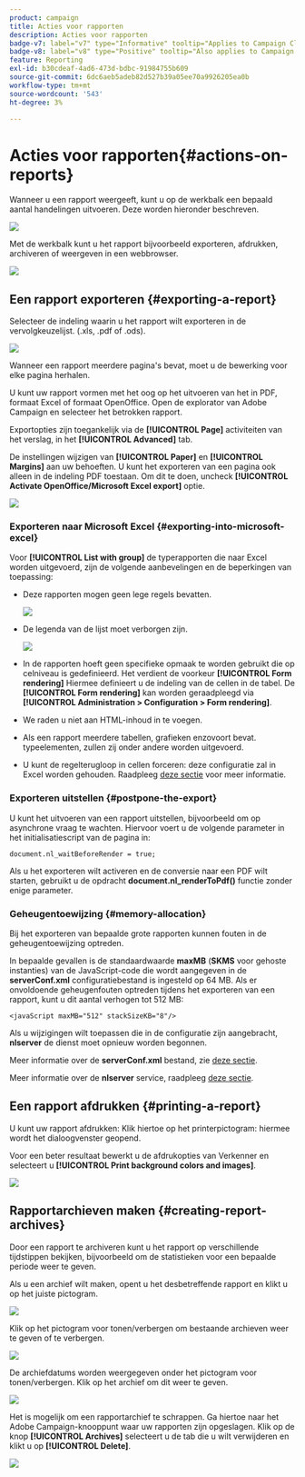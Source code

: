 ```yaml
---
product: campaign
title: Acties voor rapporten
description: Acties voor rapporten
badge-v7: label="v7" type="Informative" tooltip="Applies to Campaign Classic v7"
badge-v8: label="v8" type="Positive" tooltip="Also applies to Campaign v8"
feature: Reporting
exl-id: b30cdeaf-4ad6-473d-bdbc-91984755b609
source-git-commit: 6dc6aeb5adeb82d527b39a05ee70a9926205ea0b
workflow-type: tm+mt
source-wordcount: '543'
ht-degree: 3%

---
```


# Acties voor rapporten{#actions-on-reports}



Wanneer u een rapport weergeeft, kunt u op de werkbalk een bepaald aantal handelingen uitvoeren. Deze worden hieronder beschreven.

![](assets/s_ncs_advuser_report_wizard_2.png)

Met de werkbalk kunt u het rapport bijvoorbeeld exporteren, afdrukken, archiveren of weergeven in een webbrowser.

![](assets/s_ncs_advuser_report_wizard_04.png)

## Een rapport exporteren {#exporting-a-report}

Selecteer de indeling waarin u het rapport wilt exporteren in de vervolgkeuzelijst. (.xls, .pdf of .ods).

![](assets/s_ncs_advuser_report_wizard_06.png)

Wanneer een rapport meerdere pagina&#39;s bevat, moet u de bewerking voor elke pagina herhalen.

U kunt uw rapport vormen met het oog op het uitvoeren van het in PDF, formaat Excel of formaat OpenOffice. Open de explorator van Adobe Campaign en selecteer het betrokken rapport.

Exportopties zijn toegankelijk via de **[!UICONTROL Page]** activiteiten van het verslag, in het **[!UICONTROL Advanced]** tab.

De instellingen wijzigen van **[!UICONTROL Paper]** en **[!UICONTROL Margins]** aan uw behoeften. U kunt het exporteren van een pagina ook alleen in de indeling PDF toestaan. Om dit te doen, uncheck **[!UICONTROL Activate OpenOffice/Microsoft Excel export]** optie.

![](assets/s_ncs_advuser_report_wizard_021.png)

### Exporteren naar Microsoft Excel {#exporting-into-microsoft-excel}

Voor **[!UICONTROL List with group]** de typerapporten die naar Excel worden uitgevoerd, zijn de volgende aanbevelingen en de beperkingen van toepassing:

* Deze rapporten mogen geen lege regels bevatten.

   ![](assets/export_limitations_remove_empty_line.png)

* De legenda van de lijst moet verborgen zijn.

   ![](assets/export_limitations_hide_label.png)

* In de rapporten hoeft geen specifieke opmaak te worden gebruikt die op celniveau is gedefinieerd. Het verdient de voorkeur **[!UICONTROL Form rendering]** Hiermee definieert u de indeling van de cellen in de tabel. De **[!UICONTROL Form rendering]** kan worden geraadpleegd via **[!UICONTROL Administration > Configuration > Form rendering]**.
* We raden u niet aan HTML-inhoud in te voegen.
* Als een rapport meerdere tabellen, grafieken enzovoort bevat. typeelementen, zullen zij onder andere worden uitgevoerd.
* U kunt de regelterugloop in cellen forceren: deze configuratie zal in Excel worden gehouden. Raadpleeg [deze sectie](../../reporting/using/creating-a-table.md#defining-cell-format) voor meer informatie.

### Exporteren uitstellen {#postpone-the-export}

U kunt het uitvoeren van een rapport uitstellen, bijvoorbeeld om op asynchrone vraag te wachten. Hiervoor voert u de volgende parameter in het initialisatiescript van de pagina in:

```
document.nl_waitBeforeRender = true;
```

Als u het exporteren wilt activeren en de conversie naar een PDF wilt starten, gebruikt u de opdracht **document.nl_renderToPdf()** functie zonder enige parameter.

### Geheugentoewijzing {#memory-allocation}

Bij het exporteren van bepaalde grote rapporten kunnen fouten in de geheugentoewijzing optreden.

In bepaalde gevallen is de standaardwaarde **maxMB** (**SKMS** voor gehoste instanties) van de JavaScript-code die wordt aangegeven in de **serverConf.xml** configuratiebestand is ingesteld op 64 MB. Als er onvoldoende geheugenfouten optreden tijdens het exporteren van een rapport, kunt u dit aantal verhogen tot 512 MB:

```
<javaScript maxMB="512" stackSizeKB="8"/>
```

Als u wijzigingen wilt toepassen die in de configuratie zijn aangebracht, **nlserver** de dienst moet opnieuw worden begonnen.

Meer informatie over de **serverConf.xml** bestand, zie [deze sectie](../../production/using/configuration-principle.md).

Meer informatie over de **nlserver** service, raadpleeg [deze sectie](../../production/using/administration.md).

## Een rapport afdrukken {#printing-a-report}

U kunt uw rapport afdrukken: Klik hiertoe op het printerpictogram: hiermee wordt het dialoogvenster geopend.

Voor een beter resultaat bewerkt u de afdrukopties van Verkenner en selecteert u **[!UICONTROL Print background colors and images]**.

![](assets/s_ncs_advuser_report_print_options.png)

## Rapportarchieven maken {#creating-report-archives}

Door een rapport te archiveren kunt u het rapport op verschillende tijdstippen bekijken, bijvoorbeeld om de statistieken voor een bepaalde periode weer te geven.

Als u een archief wilt maken, opent u het desbetreffende rapport en klikt u op het juiste pictogram.

![](assets/s_ncs_advuser_report_wizard_07.png)

Klik op het pictogram voor tonen/verbergen om bestaande archieven weer te geven of te verbergen.

![](assets/s_ncs_advuser_report_history_06.png)

De archiefdatums worden weergegeven onder het pictogram voor tonen/verbergen. Klik op het archief om dit weer te geven.

![](assets/s_ncs_advuser_report_history_04.png)

Het is mogelijk om een rapportarchief te schrappen. Ga hiertoe naar het Adobe Campaign-knooppunt waar uw rapporten zijn opgeslagen. Klik op de knop **[!UICONTROL Archives]** selecteert u de tab die u wilt verwijderen en klikt u op **[!UICONTROL Delete]**.

![](assets/s_ncs_advuser_report_history_01.png)

